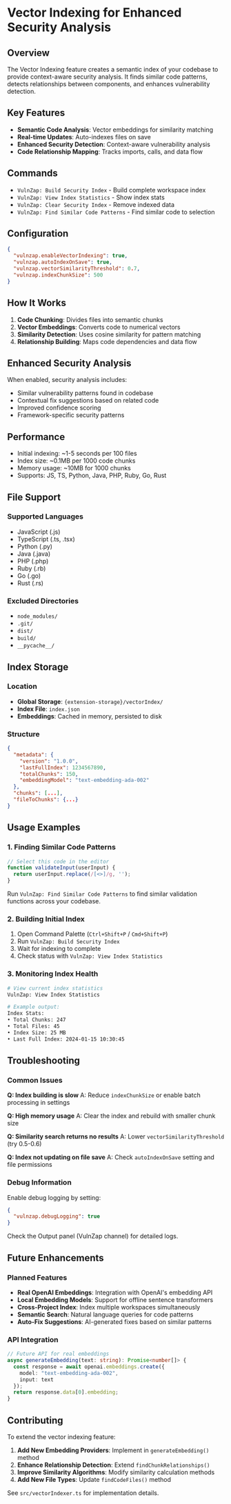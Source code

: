 # Vector Indexing for Enhanced Security Analysis

## Overview

The Vector Indexing feature creates a semantic index of your codebase to provide context-aware security analysis. It finds similar code patterns, detects relationships between components, and enhances vulnerability detection.

## Key Features

- **Semantic Code Analysis**: Vector embeddings for similarity matching
- **Real-time Updates**: Auto-indexes files on save
- **Enhanced Security Detection**: Context-aware vulnerability analysis
- **Code Relationship Mapping**: Tracks imports, calls, and data flow

## Commands

- `VulnZap: Build Security Index` - Build complete workspace index
- `VulnZap: View Index Statistics` - Show index stats
- `VulnZap: Clear Security Index` - Remove indexed data
- `VulnZap: Find Similar Code Patterns` - Find similar code to selection

## Configuration

```json
{
  "vulnzap.enableVectorIndexing": true,
  "vulnzap.autoIndexOnSave": true, 
  "vulnzap.vectorSimilarityThreshold": 0.7,
  "vulnzap.indexChunkSize": 500
}
```

## How It Works

1. **Code Chunking**: Divides files into semantic chunks
2. **Vector Embeddings**: Converts code to numerical vectors  
3. **Similarity Detection**: Uses cosine similarity for pattern matching
4. **Relationship Building**: Maps code dependencies and data flow

## Enhanced Security Analysis

When enabled, security analysis includes:
- Similar vulnerability patterns found in codebase
- Contextual fix suggestions based on related code
- Improved confidence scoring
- Framework-specific security patterns

## Performance

- Initial indexing: ~1-5 seconds per 100 files
- Index size: ~0.1MB per 1000 code chunks
- Memory usage: ~10MB for 1000 chunks
- Supports: JS, TS, Python, Java, PHP, Ruby, Go, Rust

## File Support

### Supported Languages
- JavaScript (.js)
- TypeScript (.ts, .tsx)
- Python (.py)
- Java (.java)
- PHP (.php)
- Ruby (.rb)
- Go (.go)
- Rust (.rs)

### Excluded Directories
- `node_modules/`
- `.git/`
- `dist/`
- `build/`
- `__pycache__/`

## Index Storage

### Location
- **Global Storage**: `{extension-storage}/vectorIndex/`
- **Index File**: `index.json`
- **Embeddings**: Cached in memory, persisted to disk

### Structure
```json
{
  "metadata": {
    "version": "1.0.0",
    "lastFullIndex": 1234567890,
    "totalChunks": 150,
    "embeddingModel": "text-embedding-ada-002"
  },
  "chunks": [...],
  "fileToChunks": {...}
}
```

## Usage Examples

### 1. Finding Similar Code Patterns

```typescript
// Select this code in the editor
function validateInput(userInput) {
  return userInput.replace(/[<>]/g, '');
}
```

Run `VulnZap: Find Similar Code Patterns` to find similar validation functions across your codebase.

### 2. Building Initial Index

1. Open Command Palette (`Ctrl+Shift+P` / `Cmd+Shift+P`)
2. Run `VulnZap: Build Security Index`
3. Wait for indexing to complete
4. Check status with `VulnZap: View Index Statistics`

### 3. Monitoring Index Health

```bash
# View current index statistics
VulnZap: View Index Statistics

# Example output:
Index Stats:
• Total Chunks: 247
• Total Files: 45
• Index Size: 25 MB
• Last Full Index: 2024-01-15 10:30:45
```

## Troubleshooting

### Common Issues

**Q: Index building is slow**
A: Reduce `indexChunkSize` or enable batch processing in settings

**Q: High memory usage**
A: Clear the index and rebuild with smaller chunk size

**Q: Similarity search returns no results**
A: Lower `vectorSimilarityThreshold` (try 0.5-0.6)

**Q: Index not updating on file save**
A: Check `autoIndexOnSave` setting and file permissions

### Debug Information

Enable debug logging by setting:
```json
{
  "vulnzap.debugLogging": true
}
```

Check the Output panel (VulnZap channel) for detailed logs.

## Future Enhancements

### Planned Features
- **Real OpenAI Embeddings**: Integration with OpenAI's embedding API
- **Local Embedding Models**: Support for offline sentence transformers
- **Cross-Project Index**: Index multiple workspaces simultaneously
- **Semantic Search**: Natural language queries for code patterns
- **Auto-Fix Suggestions**: AI-generated fixes based on similar patterns

### API Integration
```typescript
// Future API for real embeddings
async generateEmbedding(text: string): Promise<number[]> {
  const response = await openai.embeddings.create({
    model: "text-embedding-ada-002",
    input: text
  });
  return response.data[0].embedding;
}
```

## Contributing

To extend the vector indexing feature:

1. **Add New Embedding Providers**: Implement in `generateEmbedding()` method
2. **Enhance Relationship Detection**: Extend `findChunkRelationships()` 
3. **Improve Similarity Algorithms**: Modify similarity calculation methods
4. **Add New File Types**: Update `findCodeFiles()` method

See `src/vectorIndexer.ts` for implementation details. 